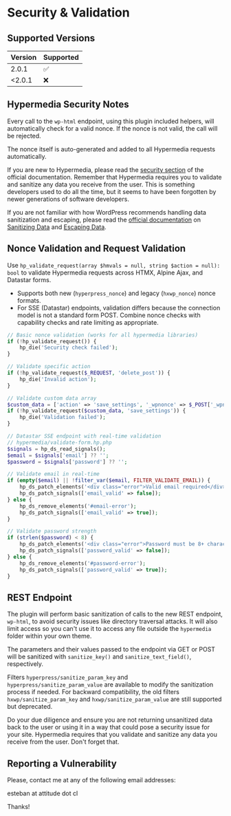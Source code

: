 # Security & Validation

## Supported Versions

| Version | Supported          |
| ------- | ------------------ |
| 2.0.1  | :white_check_mark: |
| <2.0.1 | :x:                |



## Hypermedia Security Notes

Every call to the `wp-html` endpoint, using this plugin included helpers, will automatically check for a valid nonce. If the nonce is not valid, the call will be rejected.

The nonce itself is auto-generated and added to all Hypermedia requests automatically.

If you are new to Hypermedia, please read the [security section](https://htmx.org/docs/#security) of the official documentation. Remember that Hypermedia requires you to validate and sanitize any data you receive from the user. This is something developers used to do all the time, but it seems to have been forgotten by newer generations of software developers.

If you are not familiar with how WordPress recommends handling data sanitization and escaping, please read the [official documentation](https://developer.wordpress.org/themes/theme-security/data-sanitization-escaping/) on [Sanitizing Data](https://developer.wordpress.org/apis/security/sanitizing/) and [Escaping Data](https://developer.wordpress.org/apis/security/escaping/).

## Nonce Validation and Request Validation

Use `hp_validate_request(array $hmvals = null, string $action = null): bool` to validate Hypermedia requests across HTMX, Alpine Ajax, and Datastar forms.

- Supports both new (`hyperpress_nonce`) and legacy (`hxwp_nonce`) nonce formats.
- For SSE (Datastar) endpoints, validation differs because the connection model is not a standard form POST. Combine nonce checks with capability checks and rate limiting as appropriate.

```php
// Basic nonce validation (works for all hypermedia libraries)
if (!hp_validate_request()) {
    hp_die('Security check failed');
}

// Validate specific action
if (!hp_validate_request($_REQUEST, 'delete_post')) {
    hp_die('Invalid action');
}

// Validate custom data array
$custom_data = ['action' => 'save_settings', '_wpnonce' => $_POST['_wpnonce']];
if (!hp_validate_request($custom_data, 'save_settings')) {
    hp_die('Validation failed');
}

// Datastar SSE endpoint with real-time validation
// hypermedia/validate-form.hp.php
$signals = hp_ds_read_signals();
$email = $signals['email'] ?? '';
$password = $signals['password'] ?? '';

// Validate email in real-time
if (empty($email) || !filter_var($email, FILTER_VALIDATE_EMAIL)) {
    hp_ds_patch_elements('<div class="error">Valid email required</div>', ['selector' => '#email-error']);
    hp_ds_patch_signals(['email_valid' => false]);
} else {
    hp_ds_remove_elements('#email-error');
    hp_ds_patch_signals(['email_valid' => true]);
}

// Validate password strength
if (strlen($password) < 8) {
    hp_ds_patch_elements('<div class="error">Password must be 8+ characters</div>', ['selector' => '#password-error']);
    hp_ds_patch_signals(['password_valid' => false]);
} else {
    hp_ds_remove_elements('#password-error');
    hp_ds_patch_signals(['password_valid' => true]);
}
```

## REST Endpoint

The plugin will perform basic sanitization of calls to the new REST endpoint, `wp-html`, to avoid security issues like directory traversal attacks. It will also limit access so you can't use it to access any file outside the `hypermedia` folder within your own theme.

The parameters and their values passed to the endpoint via GET or POST will be sanitized with `sanitize_key()` and `sanitize_text_field()`, respectively.

Filters `hyperpress/sanitize_param_key` and `hyperpress/sanitize_param_value` are available to modify the sanitization process if needed. For backward compatibility, the old filters `hxwp/sanitize_param_key` and `hxwp/sanitize_param_value` are still supported but deprecated.

Do your due diligence and ensure you are not returning unsanitized data back to the user or using it in a way that could pose a security issue for your site. Hypermedia requires that you validate and sanitize any data you receive from the user. Don't forget that.

## Reporting a Vulnerability

Please, contact me at any of the following email addresses:

esteban at attitude dot cl

Thanks!
